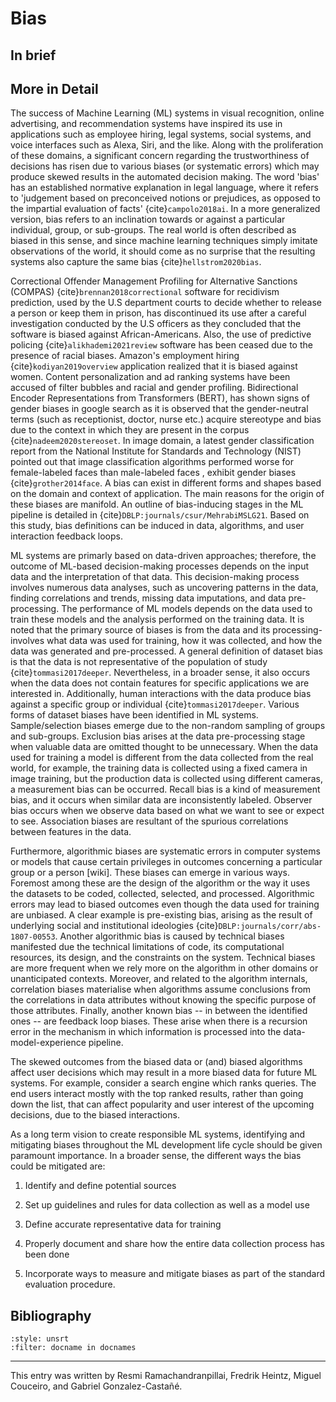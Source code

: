 # Bias

## In brief

## More in Detail

The success of Machine Learning (ML) systems in visual recognition,
online advertising, and recommendation systems have inspired its use in
applications such as employee hiring, legal systems, social systems, and
voice interfaces such as Alexa, Siri, and the like. Along with the
proliferation of these domains, a significant concern regarding the
trustworthiness of decisions has risen due to various biases (or
systematic errors) which may produce skewed results in the automated
decision making. The word 'bias' has an established normative
explanation in legal language, where it refers to 'judgement based on
preconceived notions or prejudices, as opposed to the impartial
evaluation of facts' {cite}`campolo2018ai`. In a more generalized version,
bias refers to an inclination towards or against a particular
individual, group, or sub-groups. The real world is often described as
biased in this sense, and since machine learning techniques simply
imitate observations of the world, it should come as no surprise that
the resulting systems also capture the same bias {cite}`hellstrom2020bias`.

Correctional Offender Management Profiling for Alternative Sanctions
(COMPAS) {cite}`brennan2018correctional` software for recidivism prediction,
used by the U.S department courts to decide whether to release a person
or keep them in prison, has discontinued its use after a careful
investigation conducted by the U.S officers as they concluded that the
software is biased against African-Americans. Also, the use of
predictive policing {cite}`alikhademi2021review` software has been ceased due
to the presence of racial biases. Amazon's employment hiring
{cite}`kodiyan2019overview` application realized that it is biased against
women. Content personalization and ad ranking systems have been accused
of filter bubbles and racial and gender profiling. Bidirectional Encoder
Representations from Transformers (BERT), has shown signs of gender
biases in google search as it is observed that the gender-neutral terms
(such as receptionist, doctor, nurse etc.) acquire stereotype and bias
due to the context in which they are present in the corpus
{cite}`nadeem2020stereoset`. In image domain, a latest gender classification
report from the National Institute for Standards and Technology (NIST)
pointed out that image classification algorithms performed worse for
female-labeled faces than male-labeled faces , exhibit gender biases
{cite}`grother2014face`. A bias can exist in different forms and shapes based
on the domain and context of application. The main reasons for the
origin of these biases are manifold. An outline of bias-inducing stages
in the ML pipeline is detailed in {cite}`DBLP:journals/csur/MehrabiMSLG21`.
Based on this study, bias definitions can be induced in data,
algorithms, and user interaction feedback loops.

ML systems are primarly based on data-driven approaches; therefore, the
outcome of ML-based decision-making processes depends on the input data
and the interpretation of that data. This decision-making process
involves numerous data analyses, such as uncovering patterns in the
data, finding correlations and trends, missing data imputations, and
data pre-processing. The performance of ML models depends on the data
used to train these models and the analysis performed on the training
data. It is noted that the primary source of biases is from the data and
its processing- involves what data was used for training, how it was
collected, and how the data was generated and pre-processed. A general
definition of dataset bias is that the data is not representative of the
population of study {cite}`tommasi2017deeper`. Nevertheless, in a broader
sense, it also occurs when the data does not contain features for
specific applications we are interested in. Additionally, human
interactions with the data produce bias against a specific group or
individual {cite}`tommasi2017deeper`. Various forms of dataset biases have
been identified in ML systems. Sample/selection biases emerge due to the
non-random sampling of groups and sub-groups. Exclusion bias arises at
the data pre-processing stage when valuable data are omitted thought to
be unnecessary. When the data used for training a model is different
from the data collected from the real world, for example, the training
data is collected using a fixed camera in image training, but the
production data is collected using different cameras, a measurement bias
can be occurred. Recall bias is a kind of measurement bias, and it
occurs when similar data are inconsistently labeled. Observer bias
occurs when we observe data based on what we want to see or expect to
see. Association biases are resultant of the spurious correlations
between features in the data.

Furthermore, algorithmic biases are systematic errors in computer
systems or models that cause certain privileges in outcomes concerning a
particular group or a person \[wiki\]. These biases can emerge in
various ways. Foremost among these are the design of the algorithm or
the way it uses the datasets to be coded, collected, selected, and
processed. Algorithmic errors may lead to biased outcomes even though
the data used for training are unbiased. A clear example is pre-existing
bias, arising as the result of underlying social and institutional
ideologies {cite}`DBLP:journals/corr/abs-1807-00553`. Another algorithmic
bias is caused by technical biases manifested due the technical
limitations of code, its computational resources, its design, and the
constraints on the system. Technical biases are more frequent when we
rely more on the algorithm in other domains or unanticipated contexts.
Moreover, and related to the algorithm internals, correlation biases
materialise when algorithms assume conclusions from the correlations in
data attributes without knowing the specific purpose of those
attributes. Finally, another known bias -- in between the identified
ones -- are feedback loop biases. These arise when there is a recursion
error in the mechanism in which information is processed into the
data-model-experience pipeline.

The skewed outcomes from the biased data or (and) biased algorithms
affect user decisions which may result in a more biased data for future
ML systems. For example, consider a search engine which ranks queries.
The end users interact mostly with the top ranked results, rather than
going down the list, that can affect popularity and user interest of the
upcoming decisions, due to the biased interactions.

As a long term vision to create responsible ML systems, identifying and
mitigating biases throughout the ML development life cycle should be
given paramount importance. In a broader sense, the different ways the
bias could be mitigated are:

1.  Identify and define potential sources

2.  Set up guidelines and rules for data collection as well as a model
    use

3.  Define accurate representative data for training

4.  Properly document and share how the entire data collection process
    has been done

5.  Incorporate ways to measure and mitigate biases as part of the
    standard evaluation procedure.

## Bibliography

```{bibliography}
:style: unsrt
:filter: docname in docnames
```

---

This entry was written by Resmi Ramachandranpillai, Fredrik Heintz, Miguel Couceiro, and Gabriel Gonzalez-Castañé.


